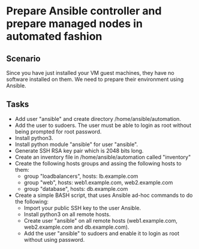 # Prepare Ansible controller and prepare managed nodes in automated fashion

## Scenario
Since you have just installed your VM guest machines, they have no software installed on them. We need to prepare their environment using Ansible.

## Tasks
* Add user "ansible" and create directory /home/ansible/automation.
* Add the user to sudoers. The user must be able to login as root without being prompted for root password.
* Install python3.
* Install python module "ansible" for user "ansible".
* Generate SSH RSA key pair which is 2048 bits long.
* Create an inventory file in /home/ansible/automation called "inventory"
* Create the following hosts groups and assing the following hosts to them:
	* group "loadbalancers", hosts: lb.example.com
	* group "web", hosts: web1.example.com, web2.example.com
	* group "database", hosts: db.example.com
* Create a simple BASH script, that uses Ansible ad-hoc commands to do the following:
	* Import your public SSH key to the user Ansible.
	* Install python3 on all remote hosts.
	* Create user "ansible" on all remote hosts (web1.example.com, web2.example.com and db.example.com).
	* Add the user "ansible" to sudoers and enable it to login as root without using password.

